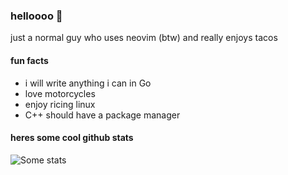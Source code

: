 ### helloooo 👋

just a normal guy who uses neovim (btw) and really enjoys tacos

#### fun facts
- i will write anything i can in Go
- love motorcycles
- enjoy ricing linux
- C++ should have a package manager

#### heres some cool github stats
![Some stats](https://github-readme-stats.vercel.app/api?username=dan-myles&show_icons=true&theme=onedark)
